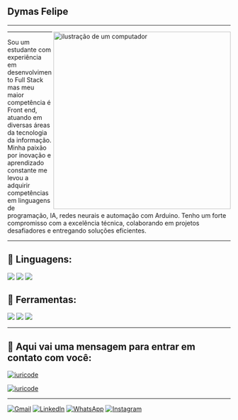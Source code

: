 ## Dymas Felipe

---

<img src="https://raw.githubusercontent.com/MicaelliMedeiros/micaellimedeiros/master/image/computer-illustration.png" alt="ilustração de um computador" min-width="400px" max-width="400px" width="400px" align="right">

---

<p align="left"> 
 Sou um estudante com experiência em desenvolvimento Full Stack mas meu maior competência é Front end, atuando em diversas áreas da tecnologia da informação. Minha paixão por inovação e aprendizado constante me levou a adquirir competências em linguagens de programação, IA, redes neurais e automação com Arduino. Tenho um forte compromisso com a excelência técnica, colaborando em projetos desafiadores e entregando soluções eficientes.
  
</p>

---


## 🦄 Linguagens:
  <img src="https://img.shields.io/badge/Python-3776AB?style=for-the-badge&logo=python&logoColor=white"/>
  <img src="https://img.shields.io/badge/HTML-239120?style=for-the-badge&logo=html5&logoColor=white"/>
  <img src="https://img.shields.io/badge/CSS-239120?&style=for-the-badge&logo=css3&logoColor=white"/>



## 💼 Ferramentas:
  <img src="https://img.shields.io/badge/-Git-333333?style=flat&logo=git"/>
  <img src="https://img.shields.io/badge/-GitHub-333333?style=flat&logo=github"/>
  <img src="https://img.shields.io/badge/-Visual%20Studio%20Code-333333?style=flat&logo=visual-studio-code&logoColor=007ACC"/>

--- 

## 💌 Aqui vai uma mensagem para entrar em contato com você:

[![iuricode](https://github-readme-stats.vercel.app/api?oDyKoz=iuricode&theme=dark)](https://github.com/anuraghazra/github-readme-stats)

[![iuricode](https://github-readme-stats.vercel.app/api/top-langs/?oDyKoz=iuricode&hide=html&layout=compact&theme=dark)](https://github.com/anuraghazra/github-readme-stats)

---
<p align="left">
  <a href="dymas10felipe20@gmai.com" title="Gmail">
  <img src="https://img.shields.io/badge/-Gmail-FF0000?style=flat-square&labelColor=FF0000&logo=gmail&logoColor=white&link=dymas10felipe20@gmail.com" alt="Gmail"/></a>
  <a href="https://www.linkedin.com/in/dymas-felipe/" title="LinkedIn">
  <img src="https://img.shields.io/badge/-Linkedin-0e76a8?style=flat-square&logo=Linkedin&logoColor=white&link=LINK-DO-SEU-LINKEDIN" alt="LinkedIn"/></a>
  <a href="https://whatsa.me/14997919470" title="WhatsApp">
  <img src="https://img.shields.io/badge/-WhatsApp-25d366?style=flat-square&labelColor=25d366&logo=whatsapp&logoColor=white&link=API-DO-SEU-WHATSAPP" alt="WhatsApp"/></a>
  <a href="https://www.instagram.com/dymais._/" title="Instagram">
  <img src="https://img.shields.io/badge/-Instagram-DF0174?style=flat-square&labelColor=DF0174&logo=instagram&logoColor=white&link=LINK-DO-SEU-INSTAGRAM" alt="Instagram"/></a>
</p>
